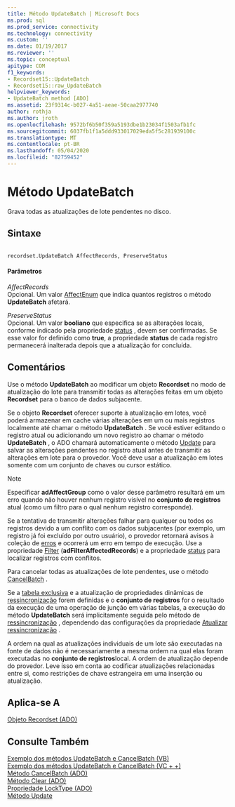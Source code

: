 ```yaml
---
title: Método UpdateBatch | Microsoft Docs
ms.prod: sql
ms.prod_service: connectivity
ms.technology: connectivity
ms.custom: ''
ms.date: 01/19/2017
ms.reviewer: ''
ms.topic: conceptual
apitype: COM
f1_keywords:
- Recordset15::UpdateBatch
- Recordset15::raw_UpdateBatch
helpviewer_keywords:
- UpdateBatch method [ADO]
ms.assetid: 23f9314c-b027-4a51-aeae-50caa2977740
author: rothja
ms.author: jroth
ms.openlocfilehash: 9572bf6b50f359a5193dbe1b23034f1503afb1fc
ms.sourcegitcommit: 6037fb1f1a5ddd933017029eda5f5c281939100c
ms.translationtype: MT
ms.contentlocale: pt-BR
ms.lasthandoff: 05/04/2020
ms.locfileid: "82759452"
---
```

# <a name="updatebatch-method"></a>Método UpdateBatch
Grava todas as atualizações de lote pendentes no disco.  
  
## <a name="syntax"></a>Sintaxe  
  
```  
  
recordset.UpdateBatch AffectRecords, PreserveStatus  
```  
  
#### <a name="parameters"></a>Parâmetros  
 *AffectRecords*  
 Opcional. Um valor [AffectEnum](../../../ado/reference/ado-api/affectenum.md) que indica quantos registros o método **UpdateBatch** afetará.  
  
 *PreserveStatus*  
 Opcional. Um valor **booliano** que especifica se as alterações locais, conforme indicado pela propriedade [status](../../../ado/reference/ado-api/status-property-ado-recordset.md) , devem ser confirmadas. Se esse valor for definido como **true**, a propriedade **status** de cada registro permanecerá inalterada depois que a atualização for concluída.  
  
## <a name="remarks"></a>Comentários  
 Use o método **UpdateBatch** ao modificar um objeto **Recordset** no modo de atualização do lote para transmitir todas as alterações feitas em um objeto **Recordset** para o banco de dados subjacente.  
  
 Se o objeto **Recordset** oferecer suporte à atualização em lotes, você poderá armazenar em cache várias alterações em um ou mais registros localmente até chamar o método **UpdateBatch** . Se você estiver editando o registro atual ou adicionando um novo registro ao chamar o método **UpdateBatch** , o ADO chamará automaticamente o método [Update](../../../ado/reference/ado-api/update-method.md) para salvar as alterações pendentes no registro atual antes de transmitir as alterações em lote para o provedor. Você deve usar a atualização em lotes somente com um conjunto de chaves ou cursor estático.  
  
> [!NOTE]
>  Especificar **adAffectGroup** como o valor desse parâmetro resultará em um erro quando não houver nenhum registro visível no **conjunto de registros** atual (como um filtro para o qual nenhum registro corresponde).  
  
 Se a tentativa de transmitir alterações falhar para qualquer ou todos os registros devido a um conflito com os dados subjacentes (por exemplo, um registro já foi excluído por outro usuário), o provedor retornará avisos à coleção de [erros](../../../ado/reference/ado-api/errors-collection-ado.md) e ocorrerá um erro em tempo de execução. Use a propriedade [Filter](../../../ado/reference/ado-api/filter-property.md) (**adFilterAffectedRecords**) e a propriedade [status](../../../ado/reference/ado-api/status-property-ado-recordset.md) para localizar registros com conflitos.  
  
 Para cancelar todas as atualizações de lote pendentes, use o método [CancelBatch](../../../ado/reference/ado-api/cancelbatch-method-ado.md) .  
  
 Se a [tabela exclusiva](../../../ado/reference/ado-api/unique-table-unique-schema-unique-catalog-properties-dynamic-ado.md) e a atualização de propriedades dinâmicas de [ressincronização](../../../ado/reference/ado-api/update-resync-property-dynamic-ado.md) forem definidas e o **conjunto de registros** for o resultado da execução de uma operação de junção em várias tabelas, a execução do método **UpdateBatch** será implicitamente seguida pelo método de [ressincronização](../../../ado/reference/ado-api/resync-method.md) , dependendo das configurações da propriedade [Atualizar ressincronização](../../../ado/reference/ado-api/update-resync-property-dynamic-ado.md) .  
  
 A ordem na qual as atualizações individuais de um lote são executadas na fonte de dados não é necessariamente a mesma ordem na qual elas foram executadas no **conjunto de registros**local. A ordem de atualização depende do provedor. Leve isso em conta ao codificar atualizações relacionadas entre si, como restrições de chave estrangeira em uma inserção ou atualização.  
  
## <a name="applies-to"></a>Aplica-se A  
 [Objeto Recordset (ADO)](../../../ado/reference/ado-api/recordset-object-ado.md)  
  
## <a name="see-also"></a>Consulte Também  
 [Exemplo dos métodos UpdateBatch e CancelBatch (VB)](../../../ado/reference/ado-api/updatebatch-and-cancelbatch-methods-example-vb.md)   
 [Exemplo dos métodos UpdateBatch e CancelBatch (VC + +)](../../../ado/reference/ado-api/updatebatch-and-cancelbatch-methods-example-vc.md)   
 [Método CancelBatch (ADO)](../../../ado/reference/ado-api/cancelbatch-method-ado.md)   
 [Método Clear (ADO)](../../../ado/reference/ado-api/clear-method-ado.md)   
 [Propriedade LockType (ADO)](../../../ado/reference/ado-api/locktype-property-ado.md)   
 [Método Update](../../../ado/reference/ado-api/update-method.md)
